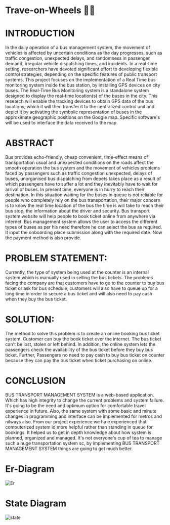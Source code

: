 # Trave-on-Wheels 🚌🚌

# INTRODUCTION
In the daily operation of a bus management system, the movement of vehicles is affected by uncertain conditions as the day progresses, such as traffic congestion, unexpected delays, and randomness in passenger demand, irregular vehicle dispatching times, and incidents. In a real-time setting, researchers have devoted significant effort to developing flexible control strategies, depending on the specific features of public transport systems. This project focuses on the implementation of a Real Time bus monitoring system inside the bus station, by installing GPS devices on city buses. The Real-Time Bus Monitoring system is a standalone system designed to display the real-time location(s) of the buses in the city. This research will enable the tracking devices to obtain GPS data of the bus locations, which it will then transfer it to the centralized control unit and depict it by activating the symbolic representation of buses in the approximate geographic positions on the Google map. Specific software's will be used to interface the data received to the map.

# ABSTRACT
Bus provides echo-friendly, cheap convenient, time-effect means of transportation usual and unexpected conditions on the roads affect the smooth operation the bus system and the movement of vehicles problems faced by passengers such as traffic congestion unexpected, delays of buses, unorganised bus dispatching from depets takes place as a result of which passengers have to suffer a lot and they inevitably have to wait for arrival of buses. In present time, everyone is in hurry to reach their destination. In this situation waiting for the buses in queue is not reliable for people who completely rely on the bus transportation, their major concern is to know the real time location of the bus the time is will take to reach their bus stop, the information about the driver and security.
Bus transport system website will help people to book ticket online from anywhere via internet. Bus management system allows the user to access the different types of buses as per his need therefore he can select the bus as required. It input the onboarding place submission along with the required date. Now the payment method is also provide.

# PROBLEM STATEMENT:
Currently, the type of system being used at the counter is an internal system which is manually used in selling the bus tickets. The problems facing the company are that customers have to go to the counter to buy bus ticket or ask for bus schedule, customers will also have to queue up for a long time in order to secure a bus ticket and will also need to pay cash when they buy the bus ticket.

# SOLUTION:
The method to solve this problem is to create an online booking bus ticket system. Customer can buy the book ticket over the internet. The bus ticket can't be lost, stolen or left behind. In addition, the online system lets the passengers check the availability of the bus ticket before they buy bus ticket. Further, Passengers no need to pay cash to buy bus ticket on counter because they can pay the bus ticket when ticket purchasing on online.

# CONCLUSION
BUS TRANSPORT MANAGEMENT SYSTEM is a web-based application. Which has high integrity to change the current problems and system failure. It's going to be the need and optimum option for comfortable travel experience in future. Also, the same system with some basic and minute changes in programming and interface can be implemented for metros and nilways also. From our project experience we ha e experienced that computerized system id more helpful rather than standing in queue for bookings. It helped us to get in depth knowledge about how system is planned, organized and managed. It's not everyone's cup of tea to manage such a huge transportation system sc, by implementing BUS TRANSPORT MANAGEMENT SYSTEM things are going to get much better.

# Er-Diagram
![Er](https://github.com/Yash-kapure25/Trave-on-Wheels/assets/85839788/92975cdb-c3af-4735-b6ea-306c4235ca54)
# State Diagram
![state](https://github.com/Yash-kapure25/Trave-on-Wheels/assets/85839788/fb53e30b-f103-40b6-8536-678619db05cd)

